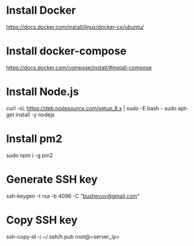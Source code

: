 # Install Docker
https://docs.docker.com/install/linux/docker-ce/ubuntu/

# Install docker-compose
https://docs.docker.com/compose/install/#install-compose

# Install Node.js
curl -sL https://deb.nodesource.com/setup_8.x | sudo -E bash -
sudo apt-get install -y nodejs

# Install pm2
sudo npm i -g pm2 

# Generate SSH key
ssh-keygen -t rsa -b 4096 -C "bushevuv@gmail.com"

# Copy SSH key
ssh-copy-id -i ~/.ssh/h.pub root@<server_ip>